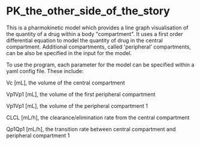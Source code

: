 # PK_the_other_side_of_the_story

This is a pharmokinetic model which provides a line graph visualisation of the quantity of a drug within a body "compartment".
It uses a first order differential equation to model the quantity of drug in the central compartment. Additional compartments, called 'peripheral' compartments, can be also be specified in the input for the model.

To use the program, each parameter for the model can be specified within a yaml config file.
These include:

Vc​ [mL], the volume of the central compartment

Vp1Vp1​ [mL], the volume of the first peripheral compartment

Vp1Vp1​ [mL], the volume of the peripheral compartment 1

CLCL [mL/h], the clearance/elimination rate from the central compartment

Qp1Qp1​ [mL/h], the transition rate between central compartment and peripheral compartment 1